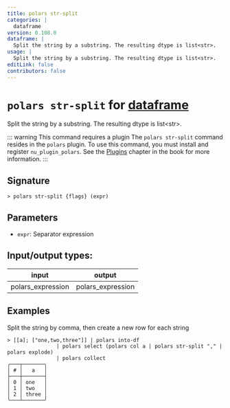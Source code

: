 ```yaml
---
title: polars str-split
categories: |
  dataframe
version: 0.108.0
dataframe: |
  Split the string by a substring. The resulting dtype is list<str>.
usage: |
  Split the string by a substring. The resulting dtype is list<str>.
editLink: false
contributors: false
---
```

<!-- This file is automatically generated. Please edit the command in https://github.com/nushell/nushell instead. -->

# `polars str-split` for [dataframe](/commands/categories/dataframe.md)

<div class='command-title'>Split the string by a substring. The resulting dtype is list&lt;str&gt;.</div>

::: warning This command requires a plugin
The `polars str-split` command resides in the `polars` plugin.
To use this command, you must install and register `nu_plugin_polars`.
See the [Plugins](/book/plugins.html) chapter in the book for more information.
:::


## Signature

```> polars str-split {flags} (expr)```

## Parameters

 -  `expr`: Separator expression


## Input/output types:

| input             | output            |
| ----------------- | ----------------- |
| polars_expression | polars_expression |
## Examples

Split the string by comma, then create a new row for each string
```nu
> [[a]; ["one,two,three"]] | polars into-df
                | polars select (polars col a | polars str-split "," | polars explode)
                | polars collect
╭───┬───────╮
│ # │   a   │
├───┼───────┤
│ 0 │ one   │
│ 1 │ two   │
│ 2 │ three │
╰───┴───────╯

```
